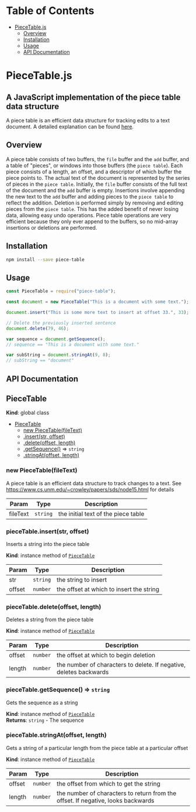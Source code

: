 # Table of Contents

* [PieceTable.js](#piecetable-js)
  * [Overview](#overview)
  * [Installation](#installation)
  * [Usage](#usage)
  * [API Documentation](#api-documentation)


# PieceTable.js
## A JavaScript implementation of the piece table data structure
A piece table is an efficient data structure for tracking edits to a text document.
A detailed explanation can be found [here](https://www.cs.unm.edu/~crowley/papers/sds/node15.html).

## Overview
A piece table consists of two buffers, the `file` buffer and the `add` buffer, and a
table of "pieces", or windows into those buffers (the `piece table`). Each piece consists
of a length, an offset, and a descriptor of which buffer the piece points to. The actual
text of the document is represented by the series of pieces in the `piece table`. 
Initially, the `file` buffer consists of the full text of the document and the `add`
buffer is empty. Insertions involve appending the new text to the `add` buffer and
adding pieces to the `piece table` to reflect the addition. Deletion is performed simply
by removing and editing pieces from the `piece table`. This has the added benefit of
never losing data, allowing easy undo operations. Piece table operations are very
efficient because they only ever append to the buffers, so no mid-array insertions or
deletions are performed.

## Installation
```bash
npm install --save piece-table
```
    
## Usage
```javascript
const PieceTable = require("piece-table");

const document = new PieceTable("This is a document with some text.");

document.insert("This is some more text to insert at offset 33.", 33);

// Delete the previously inserted sentence
document.delete(79, 46);

var sequence = document.getSequence();
// sequence == "This is a document with some text."

var subString = document.stringAt(9, 8);
// subString == "document"
```

## API Documentation
<a name="PieceTable"></a>

## PieceTable
**Kind**: global class  

* [PieceTable](#PieceTable)
    * [new PieceTable(fileText)](#new_PieceTable_new)
    * [.insert(str, offset)](#PieceTable+insert)
    * [.delete(offset, length)](#PieceTable+delete)
    * [.getSequence()](#PieceTable+getSequence) ⇒ <code>string</code>
    * [.stringAt(offset, length)](#PieceTable+stringAt)

<a name="new_PieceTable_new"></a>

### new PieceTable(fileText)
A piece table is an efficient data structure to track changes to a text.
See <https://www.cs.unm.edu/~crowley/papers/sds/node15.html> for details


| Param | Type | Description |
| --- | --- | --- |
| fileText | <code>string</code> | the initial text of the piece table |

<a name="PieceTable+insert"></a>

### pieceTable.insert(str, offset)
Inserts a string into the piece table

**Kind**: instance method of <code>[PieceTable](#PieceTable)</code>  

| Param | Type | Description |
| --- | --- | --- |
| str | <code>string</code> | the string to insert |
| offset | <code>number</code> | the offset at which to insert the string |

<a name="PieceTable+delete"></a>

### pieceTable.delete(offset, length)
Deletes a string from the piece table

**Kind**: instance method of <code>[PieceTable](#PieceTable)</code>  

| Param | Type | Description |
| --- | --- | --- |
| offset | <code>number</code> | the offset at which to begin deletion |
| length | <code>number</code> | the number of characters to delete. If negative, deletes backwards |

<a name="PieceTable+getSequence"></a>

### pieceTable.getSequence() ⇒ <code>string</code>
Gets the sequence as a string

**Kind**: instance method of <code>[PieceTable](#PieceTable)</code>  
**Returns**: <code>string</code> - The sequence  
<a name="PieceTable+stringAt"></a>

### pieceTable.stringAt(offset, length)
Gets a string of a particular length from the piece table at a particular offset

**Kind**: instance method of <code>[PieceTable](#PieceTable)</code>  

| Param | Type | Description |
| --- | --- | --- |
| offset | <code>number</code> | the offset from which to get the string |
| length | <code>number</code> | the number of characters to return from the offset. If negative, looks backwards |


